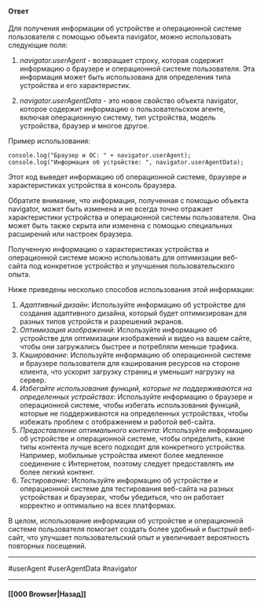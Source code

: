 #### Ответ

Для получения информации об устройстве и операционной системе пользователя с помощью объекта navigator, можно использовать следующие поля:

1. *navigator.userAgent* - возвращает строку, которая содержит информацию о браузере и операционной системе пользователя. Эта информация может быть использована для определения типа устройства и его характеристик.
    
2. *navigator.userAgentData* - это новое свойство объекта navigator, которое содержит информацию о пользовательском агенте, включая операционную систему, тип устройства, модель устройства, браузер и многое другое.
    

Пример использования:

```
console.log("Браузер и ОС: " + navigator.userAgent);
console.log("Информация об устройстве: ", navigator.userAgentData);
```

Этот код выведет информацию об операционной системе, браузере и характеристиках устройства в консоль браузера.

Обратите внимание, что информация, полученная с помощью объекта navigator, может быть изменена и не всегда точно отражает характеристики устройства и операционной системы пользователя. Она может быть также скрыта или изменена с помощью специальных расширений или настроек браузера.

Полученную информацию о характеристиках устройства и операционной системе можно использовать для оптимизации веб-сайта под конкретное устройство и улучшения пользовательского опыта. 

Ниже приведены несколько способов использования этой информации:

1. *Адаптивный дизайн*: Используйте информацию об устройстве для создания адаптивного дизайна, который будет оптимизирован для разных типов устройств и разрешений экранов.
2. *Оптимизация изображений*: Используйте информацию об устройстве для оптимизации изображений и видео на вашем сайте, чтобы они загружались быстрее и потребляли меньше трафика.
3. *Кэширование*: Используйте информацию об операционной системе и браузере пользователя для кэширования ресурсов на стороне клиента, что ускорит загрузку страниц и уменьшит нагрузку на сервер.
4. *Избегайте использования функций, которые не поддерживаются на определенных устройствах*: Используйте информацию о браузере и операционной системе, чтобы избегать использования функций, которые не поддерживаются на определенных устройствах, чтобы избежать проблем с отображением и работой веб-сайта.
5. *Предоставление оптимального контента*: Используйте информацию об устройстве и операционной системе, чтобы определить, какие типы контента лучше всего подходят для конкретного устройства. Например, мобильные устройства имеют более медленное соединение с Интернетом, поэтому следует предоставлять им более легкий контент.
6. *Тестирование*: Используйте информацию об устройстве и операционной системе для тестирования веб-сайта на разных устройствах и браузерах, чтобы убедиться, что он работает корректно и оптимально на всех платформах.
    

В целом, использование информации об устройстве и операционной системе пользователя помогает создать более удобный и быстрый веб-сайт, что улучшает пользовательский опыт и увеличивает вероятность повторных посещений.

___
#userAgent #userAgentData #navigator

___

#### [[000 Browser|Назад]]